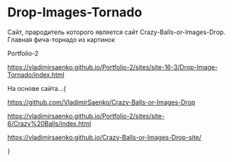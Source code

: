 # Drop-Images-Tornado
 
Сайт, прародитель которого является сайт Crazy-Balls-or-Images-Drop. Главная фича-торнадо из картинок

Portfolio-2

https://vladimirsaenko.github.io/Portfolio-2/sites/site-16-3/Drop-Image-Tornado/index.html

На основе сайта...{

  https://github.com/VladimirSaenko/Crazy-Balls-or-Images-Drop
  
  https://vladimirsaenko.github.io/Portfolio-2/sites/site-6/Crazy%20Balls/index.html
  
  https://vladimirsaenko.github.io/Crazy-Balls-or-Images-Drop-site/
  
}
